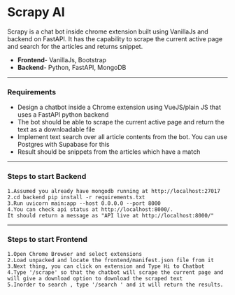 
# Scrapy AI

Scrapy is a chat bot inside chrome extension built using VanillaJs and backend on FastAPI. It has the capability to scrape the current active page and search for the articles and returns snippet.

- **Frontend**- VanillaJs, Bootstrap
- **Backend**- Python, FastAPI, MongoDB
 ---

### Requirements
- Design a chatbot inside a Chrome extension using VueJS/plain JS that uses a FastAPI python backend
- The bot should be able to scrape the current active page and return the text as a downloadable file
- Implement text search over all article contents from the bot. You can use Postgres with Supabase for this
- Result should be snippets from the articles which have a match

---
### Steps to start Backend
```
1.Assumed you already have mongodb running at http://localhost:27017 
2.cd backend pip install -r requirements.txt 
3.Run uvicorn main:app --host 0.0.0.0 --port 8000 
4.You can check api status at http://localhost:8000/. 
It should return a message as "API live at http://localhost:8000/"
```

---
### Steps to start Frontend
```
1.Open Chrome Browser and select extensions 
2.Load unpacked and locate the frontend/manifest.json file from it 
3.Next thing, you can click on extension and Type Hi to Chatbot 
4.Type '/scrape' so that the chatbot will scrape the current page and will give a download option to download the scraped text 
5.Inorder to search , type '/search ' and it will return the results.
```